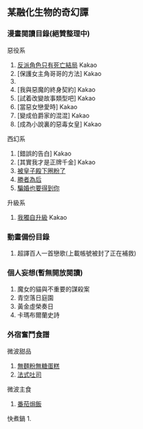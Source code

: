 ## 某融化生物的奇幻譚

### 漫畫閱讀目錄(絕贊整理中)

惡役系
1. [反派角色只有死亡結局](https://manwa.me/book/7154) Kakao
2. [保護女主角哥哥的方法] Kakao
3. 
4. [我與惡魔的終身契約] Kakao
5. [試着改變故事類型吧] Kakao
6. [當惡女戀愛時] Kakao
7. [變成伯爵家的混混] Kakao
8. [成為小說裏的惡毒女皇] Kakao

西幻系
1. [錯誤的告白] Kakao
2. [其實我才是正牌千金] Kakao
3. [被皇子殿下圈粉了](https://www.cocomanga.com/17520/)
4. [勝者為后](https://www.cocomanga.com/20340/)
5. [騙婚也要得到你](https://www.cocomanga.com/17717/)

升級系
1. [我獨自升級](https://www.webmota.com/comic/chapter/woduzishengji-duburedicestudio_e/0_155.html) Kakao

### 動畫備份目錄
1. 超譯百人一首戀歌(上載帳號被封了正在補救)

### 個人妄想(暫無開放閱讀)
1. 魔女的貓與不重要的謀殺案
2. 青空落日庭園
3. 黃金虛榮奏日
4. 卡瑪布爾蘭史詩

### 外宿奮鬥食譜
微波甜品
1. [無麵粉無糖蛋糕](https://github.com/kgmsb/kgmsb.github.io/blob/main/cupcake.md)
2. [法式吐司](https://github.com/kgmsb/kgmsb.github.io/blob/main/frenchToast)

微波主食
1. [番茄焗飯](https://github.com/kgmsb/kgmsb.github.io/edit/main/dumpingNoodles.md)

快煮鍋
1. 
